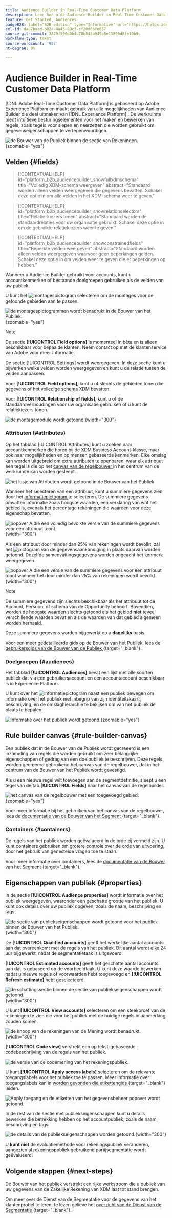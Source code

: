 ```yaml
---
title: Audience Builder in Real-Time Customer Data Platform
description: Leer hoe u de Audience Builder in Real-Time Customer Data Platform kunt gebruiken om een publiek te maken.
feature: Get Started, Audiences
badgeB2B: label="B2B edition" type="Informative" url="https://helpx.adobe.com/nl/legal/product-descriptions/real-time-customer-data-platform-b2b-edition-prime-and-ultimate-packages.html newtab=true"
exl-id: da87baad-b82a-4a45-89c3-cf20d66fe657
source-git-commit: 3829f506d0b4d78b543b949e8e11806d8fe10b9c
workflow-type: tm+mt
source-wordcount: '957'
ht-degree: 0%

---
```


# Audience Builder in Real-Time Customer Data Platform

[!DNL Adobe Real-Time Customer Data Platform] is gebaseerd op Adobe Experience Platform en maakt gebruik van alle mogelijkheden van Audience Builder die deel uitmaken van [!DNL Experience Platform] . De werkruimte biedt intuïtieve besturingselementen voor het maken en bewerken van regels, zoals tegels voor slepen en neerzetten die worden gebruikt om gegevenseigenschappen te vertegenwoordigen.

![ de Bouwer van de Publiek binnen de sectie van Rekeningen.](../assets/segmentation/audience-builder/audience-builder.png){zoomable="yes"}

## Velden {#fields}

>[!CONTEXTUALHELP]
>id="platform_b2b_audiencebuilder_showfullxdmschema"
>title="Volledig XDM-schema weergeven"
>abstract="Standaard worden alleen velden weergegeven die gegevens bevatten. Schakel deze optie in om alle velden in het XDM-schema weer te geven."

>[!CONTEXTUALHELP]
>id="platform_b2b_audiencebuilder_showrelationselectors"
>title="Relatie-kiezers tonen"
>abstract="Standaard worden de standaardrelaties voor uw organisatie gebruikt. Schakel deze optie in om de gebruikte relatiekiezers weer te geven."

>[!CONTEXTUALHELP]
>id="platform_b2b_audiencebuilder_showconstrainedfields"
>title="Beperkte velden weergeven"
>abstract="Standaard worden alleen velden weergegeven waarvoor geen beperkingen gelden. Schakel deze optie in om velden weer te geven die er beperkingen op hebben."

Wanneer u Audience Builder gebruikt voor accounts, kunt u accountkenmerken of bestaande doelgroepen gebruiken als de velden van uw publiek.

U kunt het ![ montagespictogram ](../../images/icons/settings.png) selecteren om de montages voor de getoonde gebieden aan te passen.

![ de montagespictogrammen wordt benadrukt in de Bouwer van het Publiek.](../assets/segmentation/audience-builder/select-settings.png){zoomable="yes"}

>[!NOTE]
>
>De sectie **[!UICONTROL Field options]** is momenteel in bèta en is alleen beschikbaar voor bepaalde klanten. Neem contact op met de klantenservice van Adobe voor meer informatie.

De sectie [!UICONTROL Settings] wordt weergegeven. In deze sectie kunt u bijwerken welke velden worden weergegeven en kunt u de relatie tussen de velden aanpassen.

Voor **[!UICONTROL Field options]**, kunt u of slechts de gebieden tonen die gegevens of het volledige schema XDM bevatten.

Voor **[!UICONTROL Relationship of fields]**, kunt u of de standaardverhoudingen voor uw organisatie gebruiken of u kunt de relatiekiezers tonen.

![ de montagemodule wordt getoond.](../assets/segmentation/audience-builder/settings.png){width="300"}

### Attributen {#attributes}

Op het tabblad [!UICONTROL Attributes] kunt u zoeken naar accountkenmerken die horen bij de XDM Business Account-klasse, maar ook naar mogelijkheden en op mensen gebaseerde kenmerken. Elke omslag kan worden uitgebreid om extra attributen te openbaren, waar elk attribuut een tegel is die op het [ canvas van de regelbouwer ](#rule-builder-canvas) in het centrum van de werkruimte kan worden gesleept.

![ het lusje van Attributen wordt getoond in de Bouwer van het Publiek ](../assets/segmentation/audience-builder/attributes.png)

Wanneer het selecteren van een attribuut, kunt u summiere gegevens zien door het [ informatiepictogram ](../../images/icons/info.png) te selecteren. De summiere gegevens omvatten informatie zoals hoogste waarden, een verklaring van wat het gebied is, evenals het percentage rekeningen die waarden voor deze eigenschap bevatten.

![ popover A die een volledig bevolkte versie van de summiere gegevens voor een attribuut toont.](../assets/segmentation/audience-builder/full-summary-data.png){width="300"}

Als een attribuut door minder dan 25% van rekeningen wordt bevolkt, zal het ![ pictogram van de gegevensaankondiging ](../../images/icons/data-notice.png) in plaats daarvan worden getoond. Dezelfde samenvattingsgegevens worden ongeacht het kenmerk weergegeven.

![ popover A die een versie van de summiere gegevens voor een attribuut toont wanneer het door minder dan 25% van rekeningen wordt bevolkt.](../assets/segmentation/audience-builder/empty-summary-data.png){width="300"}

>[!NOTE]
>
>De summiere gegevens zijn slechts beschikbaar als het attribuut tot de Account, Persoon, of schema van de Opportunity behoort. Bovendien, worden de hoogste waarden slechts getoond als het gebied **niet** teveel verschillende waarden bevat en als de waarden van dat gebied algemeen worden herhaald.
>
>Deze summiere gegevens worden bijgewerkt op a **dagelijks** basis.

Voor een meer gedetailleerde gids op de Bouwer van het Publiek, lees de [ gebruikersgids van de Bouwer van de Publiek ](../../segmentation/ui/segment-builder.md){target="_blank"}.

### Doelgroepen {#audiences}

Het tabblad **[!UICONTROL Audiences]** bevat een lijst met alle soorten publiek dat via een gebruikersaccount en een accountaccount beschikbaar is in Experience Platform.

U kunt over het ![ informatiepictogram ](../../images/icons/info.png) naast een publiek bewegen om informatie over het publiek met inbegrip van zijn identiteitskaart, beschrijving, en de omslaghiërarchie te bekijken om van het publiek de plaats te bepalen.

![ Informatie over het publiek wordt getoond.](../assets/segmentation/audience-builder/audience-information.png){zoomable="yes"}

## Rule builder canvas {#rule-builder-canvas}

Een publiek dat in de Bouwer van de Publiek wordt gecreeerd is een inzameling van regels die worden gebruikt om zeer belangrijke eigenschappen of gedrag van een doelpubliek te beschrijven. Deze regels worden gecreeerd gebruikend het canvas van de regelbouwer, dat in het centrum van de Bouwer van het Publiek wordt gevestigd.

Als u een nieuwe regel wilt toevoegen aan de segmentdefinitie, sleept u een tegel van de tab **[!UICONTROL Fields]** naar het canvas van de regelbuilder.

![ het canvas van de regelbouwer met een toegevoegd gebied.](../assets/segmentation/audience-builder/added-field.png){zoomable="yes"}

Voor meer informatie bij het gebruiken van het canvas van de regelbouwer, lees de [ documentatie van de Bouwer van het Segment ](../../segmentation/ui/segment-builder.md#rule-builder-canvas){target="_blank"}.

### Containers {#containers}

De regels van het publiek worden geëvalueerd in de orde zij vermeld zijn. U kunt containers gebruiken om grotere controle over de orde van uitvoering, door het gebruik van genestelde vragen toe te staan.

Voor meer informatie over containers, lees de [ documentatie van de Bouwer van het Segment ](../../segmentation/ui/segment-builder.md#containers){target="_blank"}.

## Eigenschappen van publiek {#properties}

In de sectie **[!UICONTROL Audience properties]** wordt informatie over het publiek weergegeven, waaronder een geschatte grootte van het publiek. U kunt ook details over uw publiek opgeven, zoals de naam, beschrijving en tags.

![ de sectie van publiekseigenschappen wordt getoond voor het publiek binnen de Bouwer van het Publiek.](../assets/segmentation/audience-builder/audience-properties.png){width="300"}

De **[!UICONTROL Qualified accounts]** geeft het werkelijke aantal accounts aan dat overeenkomt met de regels van het publiek. Dit aantal wordt elke 24 uur bijgewerkt, nadat de segmentatietaak is uitgevoerd.

**[!UICONTROL Estimated accounts]** geeft het geschatte aantal accounts aan dat is gebaseerd op de voorbeeldtaak. U kunt deze waarde bijwerken nadat u nieuwe regels of voorwaarden hebt toegevoegd en **[!UICONTROL Refresh estimate]** hebt geselecteerd.

![ de schattingssectie binnen de sectie van publiekseigenschappen wordt getoond.](../assets/segmentation/audience-builder/account-estimates.png){width="300"}

U kunt **[!UICONTROL View accounts]** selecteren om een steekproef van de rekeningen te zien die voor het publiek met de huidige regels in aanmerking zouden komen.

![ de knoop van de rekeningen van de Mening wordt benadrukt.](../assets/segmentation/audience-builder/view-accounts.png){width="300"}

**[!UICONTROL Code view]** verstrekt een op tekst-gebaseerde - codebeschrijving van de regels van het publiek.

![ de versie van de codemening van het rekeningspubliek.](../assets/segmentation/audience-builder/code-view.png)

U kunt **[!UICONTROL Apply access labels]** selecteren om de relevante toegangslabels voor het publiek toe te passen. Meer informatie over toegangslabels kan in [ worden gevonden die etikettengids ](../../access-control/abac/ui/labels.md){target="_blank"} leiden.

![ Apply toegang en de etiketten van het gegevensbeheer popover wordt getoond.](../assets/segmentation/audience-builder/apply-access-labels.png)

In de rest van de sectie met publiekseigenschappen kunt u details bewerken die betrekking hebben op het accountpubliek, zoals de naam, beschrijving en tags.

![ de details van de publiekseigenschappen worden getoond.](../assets/segmentation/audience-builder/audience-details.png){width="300"}

U **kunt niet** de evaluatiemethode voor rekeningspubliek veranderen, aangezien al rekeningspubliek gebruikend partijsegmentatie wordt geëvalueerd.

## Volgende stappen {#next-steps}

De Bouwer van het publiek verstrekt een rijke werkstroom die u publiek van uw gegevens van de Zakelijke Rekening van XDM laat tot stand brengen.

Om meer over de Dienst van de Segmentatie voor de gegevens van het klantenprofiel te leren, te lezen gelieve het [ overzicht van de Dienst van de Segmentatie ](../../segmentation/home.md){target="_blank"}.
